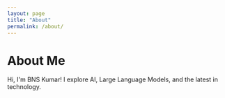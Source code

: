 ```yaml
---
layout: page
title: "About"
permalink: /about/
---
```


# About Me
Hi, I'm BNS Kumar! I explore AI, Large Language Models, and the latest in technology.
